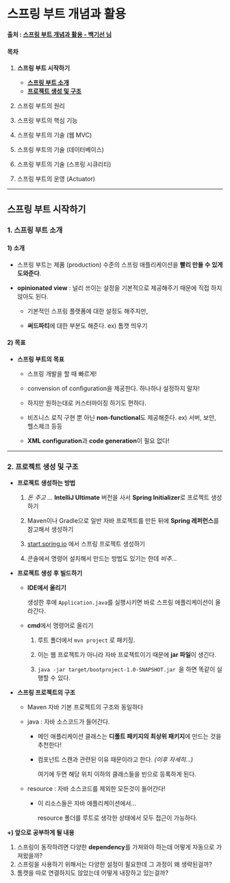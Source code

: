# 스프링 부트 개념과 활용

**출처 : [스프링 부트 개념과 활용 - 백기선 님](https://www.inflearn.com/course/%EC%8A%A4%ED%94%84%EB%A7%81%EB%B6%80%ED%8A%B8//)**

#### 목차

1. **스프링 부트 시작하기**
   - [**스프링 부트 소개**](#1-스프링-부트-소개)
   - [**프로젝트 생성 및 구조**](#2-프로젝트-생성-및-구조)

2. 스프링 부트의 원리

3. 스프링 부트의 핵심 기능

4. 스프링 부트의 기술 (웹 MVC)

5. 스프링 부트의 기술 (데이터베이스)

6. 스프링 부트의 기술 (스프링 시큐리티)

7. 스프링 부트의 운영 (Actuator)

   

___

## 스프링 부트 시작하기

### 1. 스프링 부트 소개

#### 1) 소개

- 스프링 부트는 제품 (production) 수준의 스프링 애플리케이션을 **빨리 만들 수 있게 도와준다**.

- **opinionated view** : 널리 쓰이는 설정을 기본적으로 제공해주기 때문에 직접 하지 않아도 된다. 
  - 기본적인 스프링 플랫폼에 대한 설정도 해주지만,

  - **써드파티**에 대한 부분도 해준다. ex) 톰캣 띄우기

    

#### 2) 목표

- **스프링 부트의 목표**

  - 스프링 개발을 할 때 빠르게!

  - convension of configuration을 제공한다. 하나하나 설정하지 말자!

  - 하지만 원하는대로 커스터마이징 하기도 편하다.

  - 비즈니스 로직 구현 뿐 아닌 **non-functional**도 제공해준다. ex) 서버, 보안, 헬스체크 등등

  - **XML configuration**과 **code generation**이 필요 없다!

    

___

### 2. 프로젝트 생성 및 구조 

- **프로젝트 생성하는 방법**

  1) *돈 주고 ...* **IntelliJ Ultimate** 버전을 사서 **Spring Initializer**로 프로젝트 생성하기

  2) Maven이나 Gradle으로 일반 자바 프로젝트를 만든 뒤에 **Spring 레퍼런스**를 참고해서 생성하기

  3) [start.spring.io](https://start.spring.io) 에서 스프링 프로젝트 생성하기

  4) 콘솔에서 명령어 설치해서 만드는 방법도 있기는 한데 *비추*...

  

- **프로젝트 생성 후 빌드하기**

  - **IDE에서 올리기**

    생성한 후에 `Application.java`를 실행시키면 바로 스프링 애플리케이션이 올라간다.

  - **cmd**에서 명령어로 올리기

    1) 루트 폴더에서 `mvn project` 로 패키징. 

    2) 이는 웹 프로젝트가 아니라 자바 프로젝트이기 때문에 **jar 파일**이 생긴다.

    3) `java -jar target/bootproject-1.0-SNAPSHOT.jar `을 하면 똑같이 실행할 수 있다.



- **스프링 프로젝트의 구조**

  - Maven 자바 기본 프로젝트의 구조와 동일하다

  - java : 자바 소스코드가 들어간다.

    - 메인 애플리케이션 클래스는 **디폴트 패키지의 최상위 패키지**에 만드는 것을 추천한다!

    - 컴포넌트 스캔과 관련된 이유 때문이라고 한다. *(이후 자세히...)*

      여기에 두면 해당 위치 이하의 클래스들을 빈으로 등록하게 된다.

  - resource : 자바 소스코드를 제외한 모든것이 들어간다!

    - 이 리소스들은 자바 애플리케이션에서...

      resource 폴더를 루트로 생각한 상태에서 모두 접근이 가능하다.

      

**+) 앞으로 공부하게 될 내용**

1. 스프링이 동작하려면 다양한 **dependency**를 가져와야 하는데 어떻게 자동으로 가져왔을까?
2. 스프링을 사용하기 위해서는 다양한 설정이 필요한데 그 과정이 왜 생략된걸까?
3. 톰캣을 따로 연결하지도 않았는데 어떻게 내장하고 있는걸까?